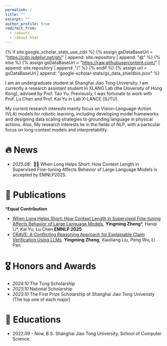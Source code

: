 ```yaml
---
permalink: /
title: ""
excerpt: ""
author_profile: true
redirect_from: 
  - /about/
  - /about.html
---
```


{% if site.google_scholar_stats_use_cdn %}
{% assign gsDataBaseUrl = "https://cdn.jsdelivr.net/gh/" | append: site.repository | append: "@" %}
{% else %}
{% assign gsDataBaseUrl = "https://raw.githubusercontent.com/" | append: site.repository | append: "/" %}
{% endif %}
{% assign url = gsDataBaseUrl | append: "google-scholar-stats/gs_data_shieldsio.json" %}

<span class='anchor' id='about-me'></span>

I am an undergraduate student at Shanghai Jiao Tong University. I am currently a research assistant student in XLANG Lab (the University of Hong Kong), advised by Prof. Tao Yu. Previously, I was fortunate to work with Prof. Lu Chen and Prof. Kai Yu in Lab X-LANCE (SJTU).

My current research interests mainly focus on Vision-Language-Action (VLA) models for robotic learning, including developing model frameworks and designing data scaling strategies to grounding language in physical actions. Also, My research interests lie in the fields of NLP, with a particular focus on long-context models and interpretability.


# 🔥 News
- *2025.08*: &nbsp;🎉🎉 When Long Helps Short: How Context Length in Supervised Fine-tuning Affects Behavior of Large Language Models is accepted by EMNLP2025.

# 📝 Publications 

***Equal Contribution**

- [When Long Helps Short: How Context Length in Supervised Fine-tuning Affects Behavior of Large Language Models](https://openreview.net/pdf?id=oizASIbuB5), **Yingming Zheng**\*, Hanqi Li\*, Kai Yu, Lu Chen **EMNLP 2025**
- [CRAVE: A Conflicting Reasoning Approach for Explainable Claim Verification Using LLMs](https://arxiv.org/pdf/2504.14905), **Yingming Zheng**, Xiaoliang Liu, Peng Wu, Li Pan


# 🎖 Honors and Awards
- *2024.10* The Tung Scholarship
- *2023.10* National Scholarship
- *2023.10* The First Prize Scholarship of Shanghai Jiao Tong Univeristy (The top one of each major)

# 📖 Educations
- 2022.09 - Now, B.S. Shanghai Jiao Tong University, School of Computer Science.
